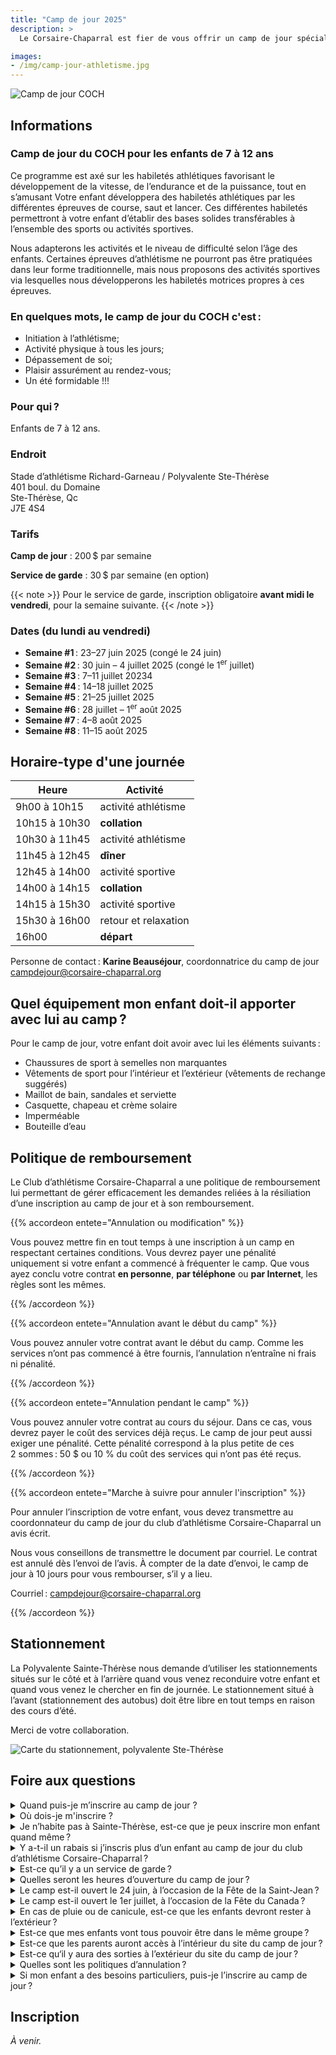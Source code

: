 ```yaml
---
title: "Camp de jour 2025"
description: >
  Le Corsaire-Chaparral est fier de vous offrir un camp de jour spécialisé en athlétisme à l’été 2025, en partenariat avec les villes de Blainville et de Sainte-Thérèse.

images: 
- /img/camp-jour-athletisme.jpg
---
```


![Camp de jour COCH](/img/camp-de-jour-photo-couverture.jpg)

## Informations

### Camp de jour du COCH pour les enfants de 7 à 12 ans

Ce programme est axé sur les habiletés athlétiques favorisant le développement de la vitesse, de l’endurance et de la puissance, tout en s’amusant Votre enfant développera des habiletés athlétiques par les différentes épreuves de course, saut et lancer. Ces différentes habiletés permettront à votre enfant d’établir des bases solides transférables à l’ensemble des sports ou activités sportives.

Nous adapterons les activités et le niveau de difficulté selon l’âge des enfants. Certaines épreuves d’athlétisme ne pourront pas être pratiquées dans leur forme traditionnelle, mais nous proposons des activités sportives via lesquelles nous développerons les habiletés motrices propres à ces épreuves.

### En quelques mots, le camp de jour du COCH c'est :

- Initiation à l’athlétisme;
- Activité physique à tous les jours;
- Dépassement de soi;
- Plaisir assurément au rendez-vous;
- Un été formidable !!!

### Pour qui ?

Enfants de 7 à 12 ans.

### Endroit

Stade d’athlétisme Richard-Garneau / Polyvalente Ste-Thérèse  
401 boul. du Domaine  
Ste-Thérèse, Qc  
J7E 4S4

### Tarifs

**Camp de jour** : 200 $ par semaine

**Service de garde** : 30 $ par semaine (en option)

{{< note >}}
Pour le service de garde, inscription obligatoire **avant midi le vendredi**, pour la semaine suivante.
{{< /note >}}

### Dates (du lundi au vendredi)

* **Semaine #1** : 23–27 juin 2025 (congé le 24 juin)
* **Semaine #2** : 30 juin – 4 juillet 2025 (congé le 1<sup>er</sup> juillet)
* **Semaine #3** : 7–11 juillet 20234
* **Semaine #4** : 14–18 juillet 2025
* **Semaine #5** : 21–25 juillet 2025
* **Semaine #6** : 28 juillet – 1<sup>er</sup> août 2025
* **Semaine #7** : 4–8 août 2025
* **Semaine #8** : 11–15 août 2025

## Horaire-type d'une journée

| Heure         | Activité             |
|---------------|----------------------|
| 9h00 à 10h15  | activité athlétisme  |
| 10h15 à 10h30 | **collation**        |
| 10h30 à 11h45 | activité athlétisme  |
| 11h45 à 12h45 | **dîner**            |
| 12h45 à 14h00 | activité sportive    |
| 14h00 à 14h15 | **collation**        |
| 14h15 à 15h30 | activité sportive    |
| 15h30 à 16h00 | retour et relaxation |
| 16h00         | **départ**           |

Personne de contact : **Karine Beauséjour**, coordonnatrice du camp de jour
<campdejour@corsaire-chaparral.org>

## Quel équipement mon enfant doit-il apporter avec lui au camp ?

Pour le camp de jour, votre enfant doit avoir avec lui les éléments suivants :

- Chaussures de sport à semelles non marquantes
- Vêtements de sport pour l’intérieur et l’extérieur (vêtements de rechange suggérés)
- Maillot de bain, sandales et serviette
- Casquette, chapeau et crème solaire
- Imperméable
- Bouteille d’eau

## Politique de remboursement

Le Club d’athlétisme Corsaire-Chaparral a une politique de remboursement lui permettant de gérer efficacement les demandes reliées à la résiliation d’une inscription au camp de jour et à son remboursement.

{{% accordeon entete="Annulation ou modification" %}}

Vous pouvez mettre fin en tout temps à une inscription à un camp en respectant certaines conditions. Vous devrez payer une pénalité uniquement si votre enfant a commencé à fréquenter le camp. Que vous ayez conclu votre contrat **en personne**, **par téléphone** ou **par Internet**, les règles sont les mêmes.

{{% /accordeon %}}

{{% accordeon entete="Annulation avant le début du camp" %}}

Vous pouvez annuler votre contrat avant le début du camp. Comme les services n’ont pas commencé à être fournis, l’annulation n’entraîne ni frais ni pénalité.

{{% /accordeon %}}

{{% accordeon entete="Annulation pendant le camp" %}}

Vous pouvez annuler votre contrat au cours du séjour. Dans ce cas, vous devrez payer le coût des services déjà reçus. Le camp de jour peut aussi exiger une pénalité. Cette pénalité correspond à la plus petite de ces 2 sommes : 50 $ ou 10 % du coût des services qui n’ont pas été reçus.

{{% /accordeon %}}

{{% accordeon entete="Marche à suivre pour annuler l'inscription" %}}

Pour annuler l’inscription de votre enfant, vous devez transmettre au coordonnateur du camp de jour du club d’athlétisme Corsaire-Chaparral un avis écrit.

Nous vous conseillons de transmettre le document par courriel. Le contrat est annulé dès l’envoi de l’avis.
À compter de la date d’envoi, le camp de jour à 10 jours pour vous rembourser, s’il y a lieu.

Courriel : <campdejour@corsaire-chaparral.org>

{{% /accordeon %}}

## Stationnement

La Polyvalente Sainte-Thérèse nous demande d’utiliser les stationnements situés sur le côté et à l’arrière quand vous venez reconduire votre enfant et quand vous venez le chercher en fin de journée. Le stationnement situé à l’avant (stationnement des autobus) doit être libre en tout temps en raison des cours d’été.

Merci de votre collaboration.

![Carte du stationnement, polyvalente Ste-Thérèse](/img/camp-de-jour-stationnement-polyvalente-stetherese.jpg)

## Foire aux questions

<details>
<summary>Quand puis-je m’inscrire au camp de jour ?</summary>

Les inscriptions débutent le 22 février 2025 et se poursuivent jusqu’à ce que le camp soit complet.

</details>

<details>
<summary>Où dois-je m'inscrire ?</summary>

Les inscriptions se font seulement en ligne, à l’adresse suivante :  
<https://www.corsaire-chaparral.org/camp-de-jour/> (voir le bas de cette page).
Si vous éprouvez des difficultés techniques, écrivez-nous au :  
<campdejour@corsaire-chaparral.org>
</details>

<details>
<summary>Je n’habite pas à Sainte-Thérèse, est-ce que je peux inscrire mon enfant quand même ?</summary>

Oui. Le camp de jour du club d’athlétisme Corsaire-Chaparral est ouvert à tous. 
</details>

<details>
<summary>Y a-t-il un rabais si j’inscris plus d’un enfant au camp de jour du club d’athlétisme Corsaire-Chaparral ?</summary>

Non, aucun rabais familial n’est offert.
</details>

<details>
<summary>Est-ce qu’il y a un service de garde ?</summary>

Oui. Il y a un service de garde. Les heures du service de garde sont de 7 h à 9 h et de 16 h à 18 h. Une inscription obligatoire avant le vendredi midi pour la semaine suivante.
</details>

<details>
<summary>Quelles seront les heures d’ouverture du camp de jour ?</summary>

Le camp de jour est offert de 9h à 16h. 
</details>

<details>
<summary>Le camp est-il ouvert le 24 juin, à l’occasion de la Fête de la Saint-Jean ?</summary>

Non, le camp de jour est fermé car c’est une journée fériée.
</details>

<details>
<summary>Le camp est-il ouvert le 1er juillet, à l’occasion de la Fête du Canada ?</summary>

Non, le camp de jour est fermé car c’est une journée fériée.
</details>

<details>
<summary>En cas de pluie ou de canicule, est-ce que les enfants devront rester à l’extérieur ?</summary>

Non. En cas de pluie ou de chaleur accablante, les enfants participeront à des activités intérieures. 
</details>

<details>
<summary>Est-ce que mes enfants vont tous pouvoir être dans le même groupe ?</summary>

Les groupes seront faits en fonction des âges des participants donc oui, il se peut que vos enfants puissent être dans le même groupe.
</details>

<details>
<summary>Est-ce que les parents auront accès à l’intérieur du site du camp de jour ?</summary>

Les parents ont accès à l’intérieur seulement pour venir reconduire ou chercher leur enfant au camp de jour.
</details>

<details>
<summary>Est-ce qu‘il y aura des sorties à l’extérieur du site du camp de jour ?</summary>

Non, à l’exception du parc qui est situé à proximité.  
</details>

<details>
<summary>Quelles sont les politiques d’annulation ?</summary>

La politique d’annulation et de remboursement est disponible sur le site web du club. 
</details>

<details>
<summary>Si mon enfant a des besoins particuliers, puis-je l’inscrire au camp de jour ?</summary>

Nous n’offrons pas de service d’accompagnement. Votre enfant doit donc être autonome, être en mesure de respecter les règles et de bien s’intégrer dans un groupe. Si vous avez des questions ou bien que vous voudriez nous signaler quelconque information sur votre enfant, n’hésitez pas à communiquer avec nous lors de son inscription.
</details>

## Inscription

_À venir._

<!-- <a href="#" class="btn btn-primary btn--block" target="_blank">
Inscription au camp de jour
{{< icon "chevron-right-solid" >}}
</a> -->

